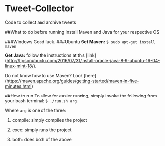 # Tweet-Collector
Code to collect and archive tweets

##What to do before running
Install Maven and Java for your respective OS

###Windows
Good luck.
###Ubuntu
**Get Maven:** ```$ sudo apt-get install maven```

**Get Java:** follow the instructions at this [link] (http://tipsonubuntu.com/2016/07/31/install-oracle-java-8-9-ubuntu-16-04-linux-mint-18/).

Do not know how to use Maven? Look [here] (https://maven.apache.org/guides/getting-started/maven-in-five-minutes.html)

##How to run
To allow for easier running, simply invoke the following from your bash terminal:
```$ ./run.sh arg```

Where ```arg``` is one of the three:

1. compile: simply compiles the project

2. exec: simply runs the project

3. both: does both of the above
